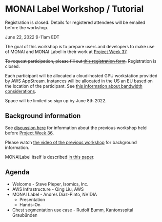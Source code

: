 # MONAI Label Workshop / Tutorial

Registration is closed.  Details for registered attendees will be emailed before the workshop.

June 22, 2022 9-11am EDT

The goal of this workshop is to prepare users and developers to make use of MONAI and MONAI Label in their work at [Project Week 37](https://projectweek.na-mic.org/PW37_2022_Virtual/).

~~To request participation, please fill out [this registration form](https://docs.google.com/forms/d/e/1FAIpQLSc_hdylCGslg6Lxl-VLYNutUoja6dZfwbhu2SHnmCyxBOP2jQ/viewform).~~ Registration is closed.

Each participant will be allocated a cloud-hosted GPU workstation provided by [AWS AppStream](https://aws.amazon.com/appstream2/faqs/).
Instances will be allocated in the US an EU based on the location of the participant.  See [this information about bandwidth considerations](https://docs.aws.amazon.com/appstream2/latest/developerguide/bandwidth-recommendations-user-connections.html).

Space will be limited so sign up by June 8th 2022.

## Background information

See [discussion here](https://discourse.slicer.org/t/monailabel-3d-slicer-for-cloud-computing-workshop-jan-12-2022-2-4-est/21152) for
information about the previous workshop held before [Project Week 36](https://projectweek.na-mic.org/PW36_2022_Virtual/).

Please watch [the video of the previous workshop](https://youtu.be/PmD8umlcpF4) for background information.

MONAILabel itself is described [in this paper](https://arxiv.org/abs/2203.12362).


## Agenda
* Welcome - Steve Pieper, Isomics, Inc.
* AWS Infrastructure - Qing Liu, AWS
* MONAI Label - Andres Diaz-Pinto, NVIDIA
  * Presentation
  * Hands-On
* Chest segmentation use case - Rudolf Bumm, Kantonsspital Graubünden
